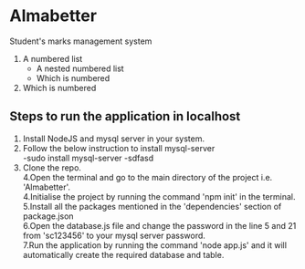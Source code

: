 # Almabetter
Student's marks management system
1. A numbered list
   - A nested numbered list
   - Which is numbered
2. Which is numbered
## Steps to run the application in localhost
1. Install NodeJS and mysql server in your system.<br>
2. Follow the below instruction to install mysql-server<br>
   -sudo install mysql-server
   -sdfasd
3. Clone the repo.<br>
4.Open the terminal and go to the main directory of the project i.e. 'Almabetter'.<br>
4.Initialise the project by running the command 'npm init' in the terminal.<br>
5.Install all the packages mentioned in the 'dependencies' section of package.json <br>
6.Open the database.js file and change the password in the line 5 and 21 from 'sc123456' to your mysql server password.<br>
7.Run the application by running the command 'node app.js' and it will automatically create the required database and table.<br>
